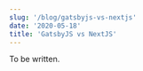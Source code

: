 ```yaml
---
slug: '/blog/gatsbyjs-vs-nextjs'
date: '2020-05-18'
title: 'GatsbyJS vs NextJS'
---
```


To be written.
